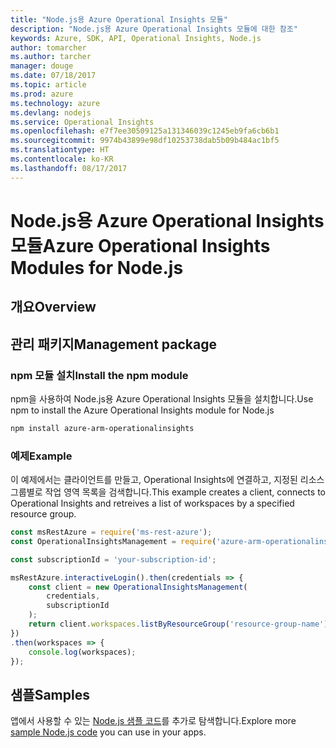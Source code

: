 ```yaml
---
title: "Node.js용 Azure Operational Insights 모듈"
description: "Node.js용 Azure Operational Insights 모듈에 대한 참조"
keywords: Azure, SDK, API, Operational Insights, Node.js
author: tomarcher
ms.author: tarcher
manager: douge
ms.date: 07/18/2017
ms.topic: article
ms.prod: azure
ms.technology: azure
ms.devlang: nodejs
ms.service: Operational Insights
ms.openlocfilehash: e7f7ee30509125a131346039c1245eb9fa6cb6b1
ms.sourcegitcommit: 9974b43899e98df10253738dab5b09b484ac1bf5
ms.translationtype: HT
ms.contentlocale: ko-KR
ms.lasthandoff: 08/17/2017
---
```

# <a name="azure-operational-insights-modules-for-nodejs"></a><span data-ttu-id="1a32a-104">Node.js용 Azure Operational Insights 모듈</span><span class="sxs-lookup"><span data-stu-id="1a32a-104">Azure Operational Insights Modules for Node.js</span></span>

## <a name="overview"></a><span data-ttu-id="1a32a-105">개요</span><span class="sxs-lookup"><span data-stu-id="1a32a-105">Overview</span></span>

## <a name="management-package"></a><span data-ttu-id="1a32a-106">관리 패키지</span><span class="sxs-lookup"><span data-stu-id="1a32a-106">Management package</span></span>

### <a name="install-the-npm-module"></a><span data-ttu-id="1a32a-107">npm 모듈 설치</span><span class="sxs-lookup"><span data-stu-id="1a32a-107">Install the npm module</span></span>

<span data-ttu-id="1a32a-108">npm을 사용하여 Node.js용 Azure Operational Insights 모듈을 설치합니다.</span><span class="sxs-lookup"><span data-stu-id="1a32a-108">Use npm to install the Azure Operational Insights module for Node.js</span></span>

```bash
npm install azure-arm-operationalinsights
```

### <a name="example"></a><span data-ttu-id="1a32a-109">예제</span><span class="sxs-lookup"><span data-stu-id="1a32a-109">Example</span></span> 

<span data-ttu-id="1a32a-110">이 예제에서는 클라이언트를 만들고, Operational Insights에 연결하고, 지정된 리소스 그룹별로 작업 영역 목록을 검색합니다.</span><span class="sxs-lookup"><span data-stu-id="1a32a-110">This example creates a client, connects to Operational Insights and retreives a list of workspaces by a specified resource group.</span></span>

```javascript
const msRestAzure = require('ms-rest-azure');
const OperationalInsightsManagement = require('azure-arm-operationalinsights');

const subscriptionId = 'your-subscription-id';

msRestAzure.interactiveLogin().then(credentials => {
    const client = new OperationalInsightsManagement(
        credentials,
        subscriptionId
    );
    return client.workspaces.listByResourceGroup('resource-group-name');
})
.then(workspaces => {
    console.log(workspaces);
});
``` 

## <a name="samples"></a><span data-ttu-id="1a32a-111">샘플</span><span class="sxs-lookup"><span data-stu-id="1a32a-111">Samples</span></span>

<span data-ttu-id="1a32a-112">앱에서 사용할 수 있는 [Node.js 샘플 코드](https://azure.microsoft.com/resources/samples/?platform=nodejs)를 추가로 탐색합니다.</span><span class="sxs-lookup"><span data-stu-id="1a32a-112">Explore more [sample Node.js code](https://azure.microsoft.com/resources/samples/?platform=nodejs) you can use in your apps.</span></span>

